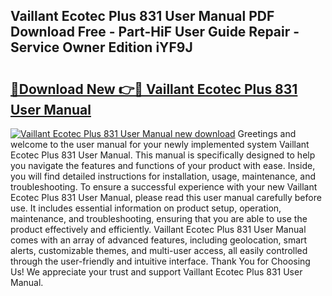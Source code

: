 ## Vaillant Ecotec Plus 831 User Manual PDF Download Free - Part-HiF User Guide Repair - Service Owner Edition iYF9J

# <h2><a href="http://cf25463.oget.top/?id=Vaillant+Ecotec+Plus+831+User+Manual">🔗Download New 👉🔴 Vaillant Ecotec Plus 831 User Manual</a></h2>

[![Vaillant Ecotec Plus 831 User Manual new download](https://i.imgur.com/5g1atiW.png)](http://cf25463.oget.top/?id=Vaillant+Ecotec+Plus+831+User+Manual)
Greetings and welcome to the user manual for your newly implemented system Vaillant Ecotec Plus 831 User Manual. This manual is specifically designed to help you navigate the features and functions of your product with ease. Inside, you will find detailed instructions for installation, usage, maintenance, and troubleshooting. To ensure a successful experience with your new Vaillant Ecotec Plus 831 User Manual, please read this user manual carefully before use. It includes essential information on product setup, operation, maintenance, and troubleshooting, ensuring that you are able to use the product effectively and efficiently. Vaillant Ecotec Plus 831 User Manual comes with an array of advanced features, including geolocation, smart alerts, customizable themes, and multi-user access, all easily controlled through the user-friendly and intuitive interface. Thank You for Choosing Us! We appreciate your trust and support Vaillant Ecotec Plus 831 User Manual.

